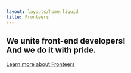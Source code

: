 ```yaml
---
layout: layouts/home.liquid
title: Fronteers
---
```


## We unite front-end developers! <br /> And we do it with pride.

<a href="{{locale}}/join-us/" class="button button-greater-than">
  Learn more 
  <span class="visually-hidden">about Fronteers</span>
</a>
